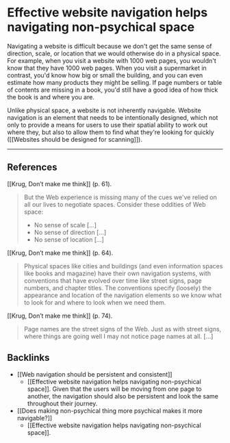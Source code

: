 # Effective website navigation helps navigating non-psychical space
Navigating a website is difficult because we don't get the same sense of direction, scale, or location that we would otherwise do in a physical space. For example, when you visit a website with 1000 web pages, you wouldn't know that they have 1000 web pages. When you visit a supermarket in contrast, you'd know how big or small the building, and you can even estimate how many products they might be selling. If page numbers or table of contents are missing in a book, you'd still have a good idea of how thick the book is and where you are.

Unlike physical space, a website is not inherently navigable. Website navigation is an element that needs to be intentionally designed, which not only to provide a means for users to use their spatial ability to work out where they, but also to allow them to find what they're looking for quickly ([[Websites should be designed for scanning]]).

---
## References
[[Krug, Don’t make me think]]  (p. 61).
> But the Web experience is missing many of the cues we've relied on all our lives to negotiate spaces. Consider these oddities of Web space:
> - No sense of scale [...]
> - No sense of direction [...]
> - No sense of location [...]

[[Krug, Don’t make me think]]  (p. 64).
> Physical spaces like cities and buildings (and even information spaces like books and magazine) have their own navigation systems, with conventions that have evolved over time like street signs, page numbers, and chapter titles. The conventions specify (loosely) the appearance and location of the navigation elements so we know what to look for and where to look when we need them.

[[Krug, Don’t make me think]]  (p. 74).
> Page names are the street signs of the Web. Just as with street signs, where things are going well I may not notice page names at all. [...]

## Backlinks
* [[Web navigation should be persistent and consistent]]
	* [[Effective website navigation helps navigating non-psychical space]]. Given that the users will be moving from one page to another, the navigation should also be persistent and look the same throughout their journey.
* [[Does making non-psychical thing more psychical makes it more navigable?]]
	* [[Effective website navigation helps navigating non-psychical space]].

<!-- #evergreen -->

<!-- {BearID:023CEC34-5AFD-4843-837B-AEA2F586ED0C-741-0001A166D7717AF3} -->
